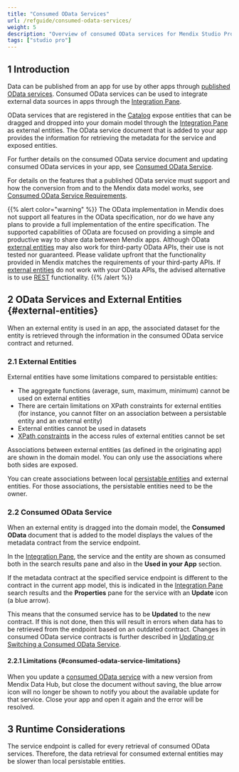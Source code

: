 ```yaml
---
title: "Consumed OData Services"
url: /refguide/consumed-odata-services/
weight: 5
description: "Overview of consumed OData services for Mendix Studio Pro"
tags: ["studio pro"]
---
```


## 1 Introduction

Data can be published from an app for use by other apps through [published OData services](/refguide/published-odata-services/). Consumed OData services can be used to integrate external data sources in apps through the [Integration Pane](/refguide/integration-pane/).

OData services that are registered in the [Catalog](/catalog/) expose entities that can be dragged and dropped into your domain model through the [Integration Pane](/refguide/integration-pane/) as external entities. The OData service document that is added to your app provides the information for retrieving the metadata for the service and exposed entities.

For further details on the consumed OData service document and updating consumed OData services in your app, see [Consumed OData Service](/refguide/consumed-odata-service/).

For details on the features that a published OData service must support and how the conversion from and to the Mendix data model works, see [Consumed OData Service Requirements](/refguide/consumed-odata-service-requirements/).

{{% alert color="warning" %}}
The OData implementation in Mendix does not support all features in the OData specification, nor do we have any plans to provide a full implementation of the entire specification. The supported capabilities of OData are focused on providing a simple and productive way to share data between Mendix apps. Although OData [external entities](/refguide/external-entities/) may also work for third-party OData APIs, their use is not tested nor guaranteed. Please validate upfront that the functionality provided in Mendix matches the requirements of your third-party APIs. If [external entities](/refguide/external-entities/) do not work with your OData APIs, the advised alternative is to use [REST](/refguide/consumed-rest-services/) functionality.
{{% /alert %}}

## 2 OData Services and External Entities {#external-entities}

When an external entity is used in an app, the associated dataset for the entity is retrieved through the information in the consumed OData service contract and returned.

### 2.1 External Entities

External entities have some limitations compared to persistable entities:

* The aggregate functions (average, sum, maximum, minimum) cannot be used on external entities
* There are certain limitations on XPath constraints for external entities (for instance, you cannot filter on an association between a persistable entity and an external entity)
* External entities cannot be used in datasets
* [XPath constraints](/refguide/xpath-constraints/) in the access rules of external entities cannot be set

Associations between external entities (as defined in the originating app) are shown in the domain model. You can only use the associations where both sides are exposed.

You can create associations between local [persistable entities](/refguide/persistability/#persistable) and external entities. For those associations, the persistable entities need to be the owner.

### 2.2 Consumed OData Service

When an external entity is dragged into the domain model, the  **Consumed OData** document that is added to the model displays the values of the metadata contract from the service endpoint.

In the [Integration Pane](/refguide/integration-pane/), the service and the entity are shown as consumed both in the search results pane and also in the **Used in your App** section.

If the metadata contract at the specified service endpoint is different to the contract in the current app model, this is indicated in the [Integration Pane](/refguide/integration-pane/) search results and the **Properties** pane for the service with an **Update** icon (a blue arrow).

This means that the consumed service has to be **Updated** to the new contract. If this is not done, then this will result in errors when data has to be retrieved from the endpoint based on an outdated contract. Changes in consumed OData service contracts is further described in [Updating or Switching a Consumed OData Service](/refguide/consumed-odata-service/#updating).

#### 2.2.1 Limitations {#consumed-odata-service-limitations}

When you update a [consumed OData service](/refguide/consumed-odata-service/) with a new version from Mendix Data Hub, but close the document without saving, the blue arrow icon will no longer be shown to notify you about the available update for that service. Close your app and open it again and the error will be resolved.

## 3 Runtime Considerations

The service endpoint is called for every retrieval of consumed OData services. Therefore, the data retrieval for consumed external entities may be slower than local persistable entities.
